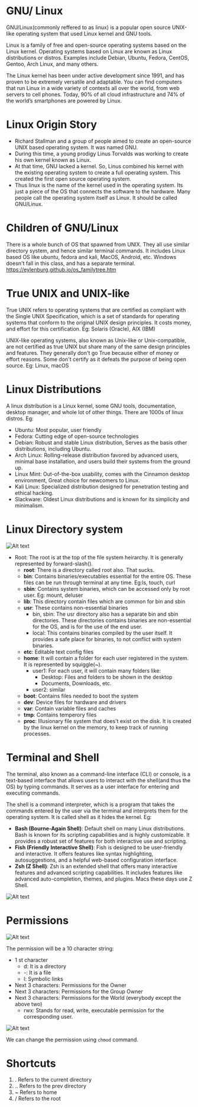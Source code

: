 # GNU/ Linux
GNU/Linux(commonly reffered to as linux) is a popular open source UNIX-like operating system that used Linux kernel and GNU tools.

Linux is a family of free and open-source operating systems based on the Linux kernel. Operating systems based on Linux are known as Linux distributions or distros. Examples include Debian, Ubuntu, Fedora, CentOS, Gentoo, Arch Linux, and many others.

The Linux kernel has been under active development since 1991, and has proven to be extremely versatile and adaptable. You can find computers that run Linux in a wide variety of contexts all over the world, from web servers to cell phones. Today, 90% of all cloud infrastructure and 74% of the world’s smartphones are powered by Linux.


# Linux Origin Story
- Richard Stallman and a group of people aimed to create an open-source UNIX based operating system. It was named GNU.
- During this time, a young prodigy Linus Torvalds was working to create his own kernel known as Linux.
- At that time, GNU lacked a kernel. So, Linus combined his kernel with the existing operating system to create a full operating system. This created the first open source operating system.
- Thus linux is the name of the kernel used in the operating system. Its just a piece of the OS that connects the software to the hardware. Many people call the operating system itself as Linux. It should be called GNU/Linux.

# Children of GNU/Linux
There is a whole bunch of OS that spawned from UNIX. They all use similar directory system, and hence similar terminal commands. 
It includes Linux based OS like ubuntu, fedora and kali, MacOS, Android, etc.
Windows doesn't fall in this class, and has a separate terminal.
https://eylenburg.github.io/os_familytree.htm

# True UNIX and UNIX-like
True UNIX refers to operating systems that are certified as compliant with the Single UNIX Specification, which is a set of standards for operating systems that conform to the original UNIX design principles. It costs money, and effort for this certification.
Eg: Solaris (Oracle), AIX (IBM)

UNIX-like operating systems, also known as Unix-like or Unix-compatible, are not certified as true UNIX but share many of the same design principles and features. They generally don't go True because either of money or effort reasons. Some don't certify as it defeats the purpose of being open source.
Eg: Linux, macOS

# Linux Distributions
A linux distribution is a Linux kernel, some GNU tools, documentation, desktop manager, and whole lot of other things. There are 1000s of linux distros.
Eg: 
- Ubuntu: Most popular, user friendly
- Fedora: Cutting edge of open-source technologies
- Debian: Robust and stable Linux distribution, Serves as the basis other distributions, including Ubuntu.
- Arch Linux: Rolling-release distribution favored by advanced users, minimal base installation, and users build their systems from the ground up.
- Linux Mint: Out-of-the-box usability, comes with the Cinnamon desktop environment, Great choice for newcomers to Linux.
- Kali Linux: Specialized distribution designed for penetration testing and ethical hacking. 
- Slackware: Oldest Linux distributions and is known for its simplicity and minimalism.
  
# Linux Directory system
![Alt text](<Screenshot from 2023-10-31 12-47-40.png>)
- Root: The root is at the top of the file system heirarchy. It is generally represented by forward-slash(\).
    - **root**: There is a directory called root also. That sucks.
    - **bin**: Contains binaries/executables essential for the entire OS. These files can be run through terminal at any time. Eg:ls, touch, curl
    - **sbin**: Contains system binaries, which can be accessed only by root user. Eg: mount, deluser
    - **lib**: This directory contain files which are common for bin and sbin
    - **usr**: These contains non-essential binaries
      - bin, sbin: The usr directory also has a separate bin and sbin directories. These directories contains binaries are non-essential for the OS, and is for the use of the end user.
      - local: This contains binaries compiled by the user itself. It provides a safe place for binaries, to not conflict with system binaries.
    - **etc**: Editable text config files
    - **home**: It will contain a folder for each user registered in the system. It is represented by squiggle(~). 
      - user1: For each user, it will contain many folders like:
        - Desktop: Files and folders to be shown in the desktop
        - Documents, Downloads, etc.
      - user2: similar
    - **boot**: Contains files needed to boot the system
    - **dev**: Device files for hardware and drivers
    - **var**: Contain variable files and caches
    - **tmp**: Contains temperory files
    - **proc**: Illusionary file system that does't exist on the disk. It is created by the linux kernel on the memory, to keep track of running processes.

# Terminal and Shell
The terminal, also known as a command-line interface (CLI) or console, is a text-based interface that allows users to interact with the shell(and thus the OS) by typing commands. It serves as a user interface for entering and executing commands. 

The shell is a command interpreter, which is a program that takes the commands entered by the user via the terminal and interprets them for the operating system. It is called shell as it hides the kernel.
Eg:
- **Bash (Bourne-Again Shell)**: Default shell on many Linux distributions. Bash is known for its scripting capabilities and is highly customizable. It provides a robust set of features for both interactive use and scripting.
- **Fish (Friendly Interactive Shell)**: Fish is designed to be user-friendly and interactive. It offers features like syntax highlighting, autosuggestions, and a helpful web-based configuration interface.
- **Zsh (Z Shell)**: Zsh is an extended shell that offers many interactive features and advanced scripting capabilities. It includes features like advanced auto-completion, themes, and plugins. Macs these days use Z Shell.

![Alt text](<Screenshot from 2023-10-31 10-37-49.png>)


# Permissions

![Alt text](<Screenshot from 2023-11-09 20-01-30.png>)

The permission will be a 10 character string:
 - 1 st character
    - d: It is a directory
    - -: It is a file
    - l: Symbolic links
 - Next 3 characters: Permissions for the Owner
 - Next 3 characters: Permissions for the Group Owner
 - Next 3 characters: Permissions for the World (everybody except the above two)
    - rwx: Stands for read, write, executable permission for the corresponding user.

![Alt text](<Screenshot from 2023-11-09 20-02-20.png>)

We can change the permission using ```chmod``` command.

# Shortcuts
1. .    Refers to the current directory
2. ..   Refers to the prev directory
3. ~    Refers to home
4. /    Refers to the root 